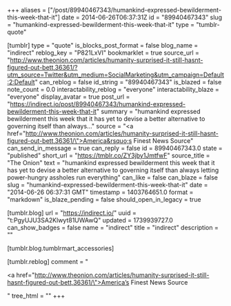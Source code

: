 +++
aliases = ["/post/89940467343/humankind-expressed-bewilderment-this-week-that-it"]
date = 2014-06-26T06:37:31Z
id = "89940467343"
slug = "humankind-expressed-bewilderment-this-week-that-it"
type = "tumblr-quote"

[tumblr]
type = "quote"
is_blocks_post_format = false
blog_name = "indirect"
reblog_key = "P821LxVI"
bookmarklet = true
source_url = "http://www.theonion.com/articles/humanity-surprised-it-still-hasnt-figured-out-bett,36361/?utm_source=Twitter&utm_medium=SocialMarketing&utm_campaign=Default:2:Default"
can_reblog = false
id_string = "89940467343"
is_blazed = false
note_count = 0.0
interactability_reblog = "everyone"
interactability_blaze = "everyone"
display_avatar = true
post_url = "https://indirect.io/post/89940467343/humankind-expressed-bewilderment-this-week-that-it"
summary = "humankind expressed bewilderment this week that it has yet to devise a better alternative to governing itself than always..."
source = "<a href=\"http://www.theonion.com/articles/humanity-surprised-it-still-hasnt-figured-out-bett,36361/\">America&rsquo;s Finest News Source</a>"
can_send_in_message = true
can_reply = false
id = 89940467343.0
state = "published"
short_url = "https://tmblr.co/ZY3jby1JmtfwF"
source_title = "The Onion"
text = "humankind expressed bewilderment this week that it has yet to devise a better alternative to governing itself than always letting power-hungry assholes run everything"
can_like = false
can_blaze = false
slug = "humankind-expressed-bewilderment-this-week-that-it"
date = "2014-06-26 06:37:31 GMT"
timestamp = 1403764651.0
format = "markdown"
is_blaze_pending = false
should_open_in_legacy = true

[tumblr.blog]
url = "https://indirect.io/"
uuid = "t:PgyUJU3SA2Klwyt81UWAwQ"
updated = 1739939727.0
can_show_badges = false
name = "indirect"
title = "indirect"
description = ""

[tumblr.blog.tumblrmart_accessories]

[tumblr.reblog]
comment = "<p><a href=\"http://www.theonion.com/articles/humanity-surprised-it-still-hasnt-figured-out-bett,36361/\">America’s Finest News Source</a></p>"
tree_html = ""
+++
